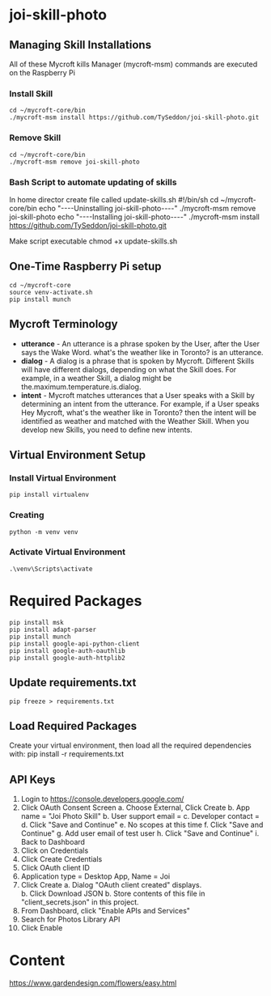 # joi-skill-photo

## Managing Skill Installations
All of these Mycroft kills Manager (mycroft-msm) commands are executed on the Raspberry Pi

### Install Skill
    cd ~/mycroft-core/bin
    ./mycroft-msm install https://github.com/TySeddon/joi-skill-photo.git

### Remove Skill    
    cd ~/mycroft-core/bin
    ./mycroft-msm remove joi-skill-photo

### Bash Script to automate updating of skills
In home director create file called update-skills.sh
    #!/bin/sh
    cd ~/mycroft-core/bin
    echo "----Uninstalling joi-skill-photo----"
    ./mycroft-msm remove joi-skill-photo
    echo "----Installing joi-skill-photo----"
    ./mycroft-msm install https://github.com/TySeddon/joi-skill-photo.git

Make script executable
    chmod +x update-skills.sh

## One-Time Raspberry Pi setup
    cd ~/mycroft-core        
    source venv-activate.sh  
    pip install munch

## Mycroft Terminology

* **utterance** - An utterance is a phrase spoken by the User, after the User says the Wake Word. what's the weather like in Toronto? is an utterance.
* **dialog** - A dialog is a phrase that is spoken by Mycroft. Different Skills will have different dialogs, depending on what the Skill does. For example, in a weather Skill, a dialog might be the.maximum.temperature.is.dialog.
* **intent** - Mycroft matches utterances that a User speaks with a Skill by determining an intent from the utterance. For example, if a User speaks Hey Mycroft, what's the weather like in Toronto? then the intent will be identified as weather and matched with the Weather Skill. When you develop new Skills, you need to define new intents.

## Virtual Environment Setup

### Install Virtual Environment
    pip install virtualenv

### Creating 
    python -m venv venv

### Activate Virtual Environment
    .\venv\Scripts\activate

# Required Packages
    pip install msk
    pip install adapt-parser
    pip install munch
    pip install google-api-python-client
    pip install google-auth-oauthlib
    pip install google-auth-httplib2

## Update requirements.txt
    pip freeze > requirements.txt

## Load Required Packages
Create your virtual environment, then load all the required dependencies with:
    pip install -r requirements.txt

## API Keys
1. Login to https://console.developers.google.com/
2. Click OAuth Consent Screen
    a. Choose External, Click Create
    b. App name = "Joi Photo Skill"
    b. User support email = <any email you want>
    c. Developer contact = <any email you want>
    d. Click "Save and Continue"
    e. No scopes at this time
    f. Click "Save and Continue"
    g. Add user email of test user
    h. Click "Save and Continue"
    i. Back to Dashboard
3. Click on Credentials
4. Click Create Credentials
5. Click OAuth client ID
6. Application type = Desktop App, Name = Joi
7. Click Create
    a. Dialog "OAuth client created" displays.  
    b. Click Download JSON
    b. Store contents of this file in "client_secrets.json" in this project.
8. From Dashboard, click "Enable APIs and Services"
9. Search for Photos Library API
10. Click Enable



# Content
https://www.gardendesign.com/flowers/easy.html
